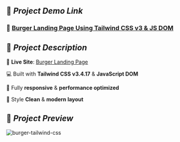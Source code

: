 ## 🚀 *Project Demo Link*

### 🔗 [Burger Landing Page Using Tailwind CSS v3 & JS DOM](https://tailwind-css-burger.netlify.app/)

## 🌟 *Project Description*

🎯 **Live Site**: [Burger Landing Page](https://tailwind-css-burger.netlify.app/)

💻 Built with **Tailwind CSS v3.4.17** & **JavaScript DOM**

📱 Fully **responsive** & **performance optimized** 

🎨 Style **Clean** & **modern layout**

## 📸 *Project Preview*

![burger-tailwind-css](https://github.com/user-attachments/assets/7e3685dd-0b6e-4bfa-897b-49bafb6c4633)


